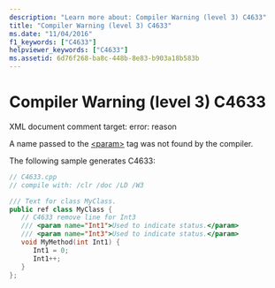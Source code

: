 ```yaml
---
description: "Learn more about: Compiler Warning (level 3) C4633"
title: "Compiler Warning (level 3) C4633"
ms.date: "11/04/2016"
f1_keywords: ["C4633"]
helpviewer_keywords: ["C4633"]
ms.assetid: 6d76f268-ba8c-448b-8e83-b903a18b583b
---
```

# Compiler Warning (level 3) C4633

XML document comment target: error:  reason

A name passed to the [\<param>](../../build/reference/param-visual-cpp.md) tag was not found by the compiler.

The following sample generates C4633:

```cpp
// C4633.cpp
// compile with: /clr /doc /LD /W3

/// Text for class MyClass.
public ref class MyClass {
   // C4633 remove line for Int3
   /// <param name="Int1">Used to indicate status.</param>
   /// <param name="Int3">Used to indicate status.</param>
   void MyMethod(int Int1) {
      Int1 = 0;
      Int1++;
   }
};
```
